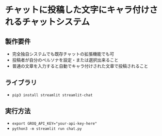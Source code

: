 # チャットに投稿した⽂字にキャラ付けされるチャットシステム
## 製作要件
- 完全独⾃システムでも既存チャットの拡張機能でも可
- 投稿者が⾃分のペルソナを設定・または選択出来ること
- 普通の⽂章を⼊⼒すると⾃動でキャラ付けされた⽂章で投稿されること

## ライブラリ
- `pip3 install streamlit streamlit-chat`

## 実行方法
- `export GROQ_API_KEY="your-api-key-here"`
- `python3 -m streamlit run chat.py`
